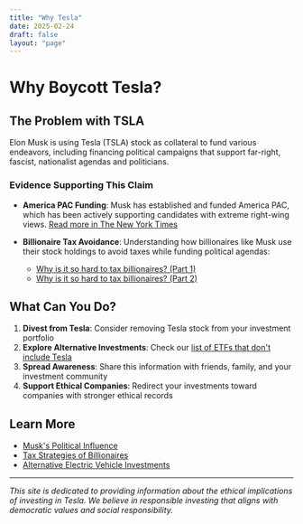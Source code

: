 ```yaml
---
title: "Why Tesla"
date: 2025-02-24
draft: false
layout: "page"
---
```


# Why Boycott Tesla?

## The Problem with TSLA

Elon Musk is using Tesla (TSLA) stock as collateral to fund various endeavors, including financing political campaigns that support far-right, fascist, nationalist agendas and politicians.

### Evidence Supporting This Claim

- **America PAC Funding**: Musk has established and funded America PAC, which has been actively supporting candidates with extreme right-wing views. [Read more in The New York Times](https://www.nytimes.com/2025/02/20/us/politics/elon-musk-wisconsin-supreme-court.html)

- **Billionaire Tax Avoidance**: Understanding how billionaires like Musk use their stock holdings to avoid taxes while funding political agendas:
  - [Why is it so hard to tax billionaires? (Part 1)](https://www.searchengine.show/listen/search-engine-1/why-is-it-so-hard-to-tax-billionaires-part-1)
  - [Why is it so hard to tax billionaires? (Part 2)](https://www.searchengine.show/listen/search-engine-1/why-is-it-so-hard-to-tax-billionaires-part-2)

## What Can You Do?

1. **Divest from Tesla**: Consider removing Tesla stock from your investment portfolio
2. **Explore Alternative Investments**: Check our [list of ETFs that don't include Tesla](/etfs-without-tesla)
3. **Spread Awareness**: Share this information with friends, family, and your investment community
4. **Support Ethical Companies**: Redirect your investments toward companies with stronger ethical records

## Learn More

- [Musk's Political Influence](/political-influence)
- [Tax Strategies of Billionaires](/tax-strategies)
- [Alternative Electric Vehicle Investments](/alternative-ev-investments)

---

*This site is dedicated to providing information about the ethical implications of investing in Tesla. We believe in responsible investing that aligns with democratic values and social responsibility.*